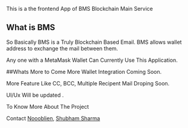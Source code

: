 This is a the frontend App of BMS Blockchain Main Service

## What is BMS
So Basically BMS is a Truly Blockchain Based Email. BMS allows wallet address to exchange the mail between them.

Any one with a MetaMask Wallet Can Currently Use This Application.


##Whats More to Come
More Wallet Integration Coming Soon.


More Feature Like CC, BCC, Multiple Recipent Mail Droping Soon.

UI/Ux Will be updated .  


To Know More About The Project 

Contact [Noooblien](https://twitter.com/Noooblien), [Shubham Sharma](https://twitter.com/0xShubhamSharma)
